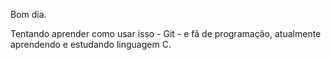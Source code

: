 Bom dia.

Tentando aprender como usar isso  - Git - e fã de programação, atualmente aprendendo e estudando linguagem C. 

<!---
Fabionovato/Fabionovato is a ✨ special ✨ repository because its `README.md` (this file) appears on your GitHub profile.
You can click the Preview link to take a look at your changes.
--->
